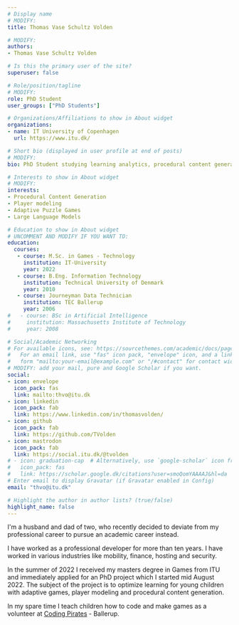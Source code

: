 ```yaml
---
# Display name 
# MODIFY:
title: Thomas Vase Schultz Volden

# MODIFY:
authors:
- Thomas Vase Schultz Volden

# Is this the primary user of the site?
superuser: false

# Role/position/tagline
# MODIFY:
role: PhD Student
user_groups: ["PhD Students"]

# Organizations/Affiliations to show in About widget
organizations:
- name: IT University of Copenhagen
  url: https://www.itu.dk/

# Short bio (displayed in user profile at end of posts)
# MODIFY:
bio: PhD Student studying learning analytics, procedural content generation and games.

# Interests to show in About widget
# MODIFY:
interests:
- Procedural Content Generation
- Player modeling
- Adaptive Puzzle Games
- Large Language Models

# Education to show in About widget
# UNCOMMENT AND MODIFY IF YOU WANT TO:
education:
  courses:
   - course: M.Sc. in Games - Technology
     institution: IT-University
     year: 2022
   - course: B.Eng. Information Technology
     institution: Technical University of Denmark
     year: 2010
   - course: Journeyman Data Technician
     institution: TEC Ballerup
     year: 2006
#   - course: BSc in Artificial Intelligence
#     institution: Massachusetts Institute of Technology
#     year: 2008

# Social/Academic Networking
# For available icons, see: https://sourcethemes.com/academic/docs/page-builder/#icons
#   For an email link, use "fas" icon pack, "envelope" icon, and a link in the
#   form "mailto:your-email@example.com" or "/#contact" for contact widget.
# MODIFY: add your mail, pure and Google Scholar if you want.
social:
- icon: envelope
  icon_pack: fas
  link: mailto:thvo@itu.dk
- icon: linkedin
  icon_pack: fab
  link: https://www.linkedin.com/in/thomasvolden/
- icon: github
  icon_pack: fab
  link: https://github.com/TVolden
- icon: mastrodon
  icon_pack: fab
  link: https://social.itu.dk/@tvolden
# - icon: graduation-cap  # Alternatively, use `google-scholar` icon from `ai` icon pack
#   icon_pack: fas
#   link: https://scholar.google.dk/citations?user=smoQomYAAAAJ&hl=da
# Enter email to display Gravatar (if Gravatar enabled in Config)
email: "thvo@itu.dk"

# Highlight the author in author lists? (true/false)
highlight_name: false
---
```

I'm a husband and dad of two, who recently decided to deviate from my professional career to pursue an academic career instead.

I have worked as a professional developer for more than ten years. I have worked in various industries like mobility, finance, hosting and security.

In the summer of 2022 I received my masters degree in Games from ITU and immediately applied for an PhD project which I started mid August 2022.
The subject of the project is to optimize learning for young children with adaptive games, player modeling and procedural content generation.

In my spare time I teach children how to code and make games as a volunteer at [Coding Pirates](https://codingpirates.dk/) - Ballerup.